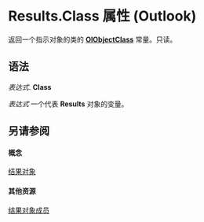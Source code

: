 
# Results.Class 属性 (Outlook)

返回一个指示对象的类的  **[OlObjectClass](33d724b3-df3c-2a7f-a80f-93b66d96f588.md)** 常量。只读。


## 语法

 _表达式_. **Class**

 _表达式_ 一个代表 **Results** 对象的变量。


## 另请参阅


#### 概念


[结果对象](59057f6f-8f6d-eed0-c945-240b9593b7ea.md)
#### 其他资源


[结果对象成员](650f59fb-0dbd-3f5f-b289-2dfe9e33c20e.md)